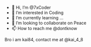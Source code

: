 - 👋 Hi, I’m @7xCoder
- 👀 I’m interested in Coding
- 🌱 I’m currently learning ...
- 💞️ I’m looking to collaborate on Peace
- 📫 How to reach me @dontknow

Bro i am kai84, contact me at @kai_4_8
<!---
7xCoder/7xCer is a ✨ special ✨ repository because its `README.md` (this file) appears on your GitHub profile.
You can click the Preview link to take a look at your changes.
--->
